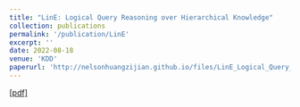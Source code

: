 ```yaml
---
title: "LinE: Logical Query Reasoning over Hierarchical Knowledge"
collection: publications
permalink: '/publication/LinE'
excerpt: ''
date: 2022-08-18
venue: 'KDD'
paperurl: 'http://nelsonhuangzijian.github.io/files/LinE_Logical_Query_Reasoning_over_Hierarchical_Knowledge_Graphs.pdf'
---
```


[[pdf]](http://nelsonhuangzijian.github.io/files/LinE_Logical_Query_Reasoning_over_Hierarchical_Knowledge_Graphs.pdf)
